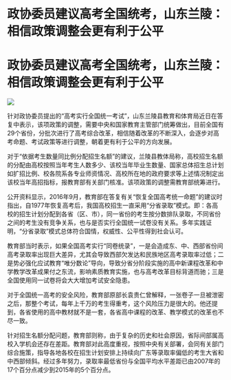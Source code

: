 # 政协委员建议高考全国统考，山东兰陵：相信政策调整会更有利于公平

# 政协委员建议高考全国统考，山东兰陵：相信政策调整会更有利于公平

![](https://inews.gtimg.com/newsapp_bt/0/15814175616/1000)

针对政协委员提出的“高考实行全国统一考试”，山东兰陵县教育和体育局近日在答复中表示，该项政策的调整，需要中央和国家教育主管部门统筹做出，目前全国有29个省份，分批次进行了高考综合改革，相信随着改革的不断深入，会逐步对高考命题、考试政策等进行调整，朝着更有利于公平的方向发展。

对于“依据考生数量同比例分配招生名额”的建议，兰陵县教体局称，高校招生名额的分配由高校按照当年考生人数多少、该校当年毕业生数量、国家总体招生总计划如扩招比例、校各院系各专业师资情况、高校所在地的政府要求等上述情况制定出该校当年高招指标，报教育部有关部门核准。该项政策的调整需教育部统筹进行。

公开资料显示，2016年9月，教育部在答复有关“恢复全国高考统一命题”的建议时指出，自1977年恢复高考后，我国高校招生一直采用“分省录取”模式。即：各高校的招生计划分配到各省（区、市），同一省份的考生按分数排队录取，不同省份之间的考生没有竞争关系，也与是否实行全国统一试卷没有关系。多年实践证明，“分省录取”模式总体符合国情，权威性、公平性得到社会认可。

教育部当时表示，如果全国高考实行“同卷统录”，一是会造成东、中、西部省份间高考录取率出现巨大差异，尤其会导致西部欠发达和民族地区高考录取率过低；二是势必强化应试教育“唯分数论”导向，导致分省分阶段实施的高中新课程改革和中学教学改革成果付之东流，影响素质教育实施，也与高考改革目标背道而驰；三是全国使用同一试卷将会大大增加考试安全隐患。

对于全国统一高考的安全风险，教育部原部长袁贵仁曾解释，一张卷子一旦被泄密之后，那整个考试，每年上千万的考生得重考，这个风险压力是很大的。他还提到，各省使用的高中教材就不是一套，各省高中课程的改革、教学模式的改革也不尽一致。

针对招生名额分配问题，教育部则称，由于复杂的历史和社会原因，省际间部属高校入学机会还存在差距。教育部对此高度重视，按照中央有关部署，会同有关部门综合施策，指导各地各校在招生计划安排上持续向广东等录取率偏低的考生大省和中西部倾斜。经过多年努力，录取率最低省份与全国平均水平差距已由2007年的17个百分点减少到2015年的5个百分点。

